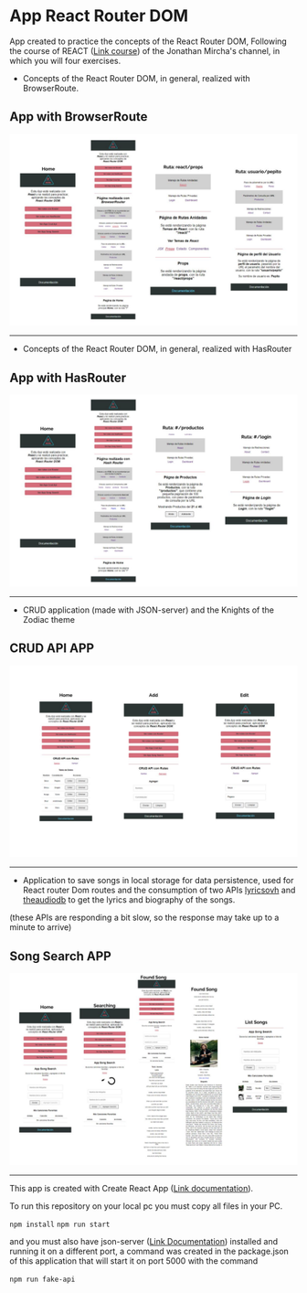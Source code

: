 # App React Router DOM

App created to practice the concepts of the React Router DOM,
Following the course of REACT ([Link course](https://www.youtube.com/watch?v=MPLN1ahXgcs&list=PLvq-jIkSeTUZ5XcUw8fJPTBKEHEKPMTKk&ab_channel=jonmircha)) of the Jonathan Mircha's channel, in which you will four exercises.

- Concepts of the React Router DOM, in general, realized with BrowserRoute.

## App with BrowserRoute

![WithBrowserRouter](./src/assets/BrowseRouter.jpg)

---

- Concepts of the React Router DOM, in general, realized with HasRouter

## App with HasRouter

![WithHasRouter](./src/assets/HasRouter.jpg)

---

- CRUD application (made with JSON-server) and the Knights of the Zodiac theme

## CRUD API APP

![CRUD API App](./src/assets/CRUDAPP.jpg)

---

- Application to save songs in local storage for data persistence, used for React router Dom routes and the consumption of two APIs
  [lyricsovh](https://lyricsovh.docs.apiary.io/#) and
  [theaudiodb](https://www.theaudiodb.com/api_guide.php)
  to get the lyrics and biography of the songs.

(these APIs are responding a bit slow, so the response may take up to a minute to arrive)

## Song Search APP

![Song Search App](./src/assets/SongSearchApp.jpg)

---

This app is created with Create React App ([Link documentation](https://github.com/facebook/create-react-app)).

To run this repository on your local pc you must copy all files in your PC.

`npm install`
`npm run start`

and you must also have json-server ([Link Documentation](https://www.npmjs.com/package/json-server)) installed and running it on a different port, a command was created in the package.json of this application that will start it on port 5000 with the command

`npm run fake-api`
